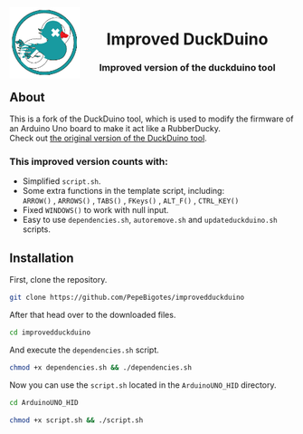 <img align="left" src="https://github.com/PepeBigotes/improvedduckduino/blob/master/duckduinologo.png" width=125px height=125px>
<h1 align="center">Improved DuckDuino</h1>
<h3 align="center">Improved version of the duckduino tool</h3>


<h2>About</h2>

This is a fork of the DuckDuino tool, which is used to modify the firmware of an Arduino Uno board to make it act like a RubberDucky.  
Check out [the original version of the DuckDuino tool](https://github.com/Lacerda53/duckduino).  
<h3>This improved version counts with:</h3>

- Simplified `script.sh`.
- Some extra functions in the template script, including:   
 `ARROW()` , `ARROWS()` , `TABS()` , `FKeys()` , `ALT_F()` , `CTRL_KEY()`  
- Fixed `WINDOWS()` to work with null input.  
- Easy to use `dependencies.sh`, `autoremove.sh` and `updateduckduino.sh` scripts.  
<h2>Installation</h2>

First, clone the repository.  
```bash
git clone https://github.com/PepeBigotes/improvedduckduino
```  
After that head over to the downloaded files.
```bash
cd improvedduckduino
```
And execute the `dependencies.sh` script.
```bash
chmod +x dependencies.sh && ./dependencies.sh
```  
Now you can use the `script.sh` located in the `ArduinoUNO_HID` directory.
```bash
cd ArduinoUNO_HID 
```
```bash
chmod +x script.sh && ./script.sh
```


